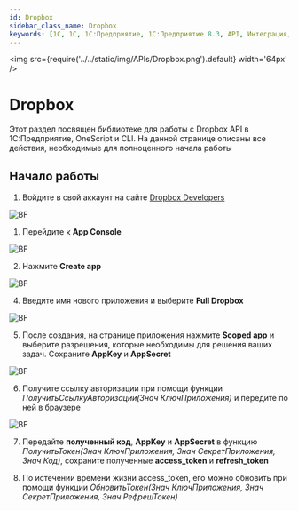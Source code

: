 ```yaml
---
id: Dropbox
sidebar_class_name: Dropbox
keywords: [1C, 1С, 1С:Предприятие, 1С:Предприятие 8.3, API, Интеграция, Сервисы, Обмен, OneScript, CLI, Dropbox]
---
```


<img src={require('../../static/img/APIs/Dropbox.png').default} width='64px' />

# Dropbox

Этот раздел посвящен библиотеке для работы с Dropbox API в 1С:Предприятие, OneScript и CLI. На данной странице описаны все действия, необходимые для полноценного начала работы

## Начало работы

1. Войдите в свой аккаунт на сайте [Dropbox Developers](https://www.dropbox.com/developers)

![BF](../../static/img/Docs/Dropbox/1.png)

1. Перейдите к **App Console**

![BF](../../static/img/Docs/Dropbox/2.png)

2. Нажмите **Create app**

![BF](../../static/img/Docs/Dropbox/3.png)

4. Введите имя нового приложения и выберите **Full Dropbox**

![BF](../../static/img/Docs/Dropbox/4.png)

5. После создания, на странице приложения нажмите **Scoped app** и выберите разрешения, которые необходимы для решения ваших задач. Сохраните **AppKey** и **AppSecret**

![BF](../../static/img/Docs/Dropbox/5.png)

6. Получите ссылку авторизации при помощи функции *ПолучитьСсылкуАвторизации(Знач КлючПриложения)* и передите по ней в браузере

![BF](../../static/img/Docs/Dropbox/6.png)

7. Передайте **полученный код**, **AppKey** и **AppSecret** в функцию *ПолучитьТокен(Знач КлючПриложения, Знач СекретПриложения, Знач Код)*, сохраните полученные **access_token** и **refresh_token**

8. По истечении времени жизни access_token, его можно обновить при помощи функции *ОбновитьТокен(Знач КлючПриложения, Знач СекретПриложения, Знач РефрешТокен)*